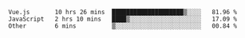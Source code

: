 <!--START_SECTION:waka-->

```text
Vue.js       10 hrs 26 mins  ████████████████████▒░░░░   81.96 %
JavaScript   2 hrs 10 mins   ████▒░░░░░░░░░░░░░░░░░░░░   17.09 %
Other        6 mins          ▒░░░░░░░░░░░░░░░░░░░░░░░░   00.84 %
```

<!--END_SECTION:waka-->
